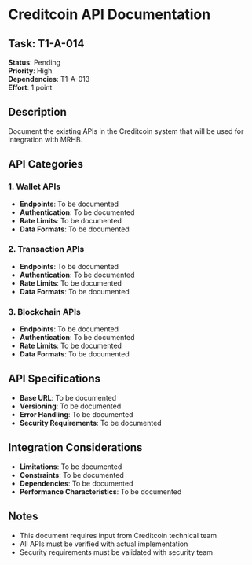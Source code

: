 # Creditcoin API Documentation

## Task: T1-A-014
**Status**: Pending  
**Priority**: High  
**Dependencies**: T1-A-013  
**Effort**: 1 point

## Description
Document the existing APIs in the Creditcoin system that will be used for integration with MRHB.

## API Categories

### 1. Wallet APIs
- **Endpoints**: To be documented
- **Authentication**: To be documented
- **Rate Limits**: To be documented
- **Data Formats**: To be documented

### 2. Transaction APIs
- **Endpoints**: To be documented
- **Authentication**: To be documented
- **Rate Limits**: To be documented
- **Data Formats**: To be documented

### 3. Blockchain APIs
- **Endpoints**: To be documented
- **Authentication**: To be documented
- **Rate Limits**: To be documented
- **Data Formats**: To be documented

## API Specifications
- **Base URL**: To be documented
- **Versioning**: To be documented
- **Error Handling**: To be documented
- **Security Requirements**: To be documented

## Integration Considerations
- **Limitations**: To be documented
- **Constraints**: To be documented
- **Dependencies**: To be documented
- **Performance Characteristics**: To be documented

## Notes
- This document requires input from Creditcoin technical team
- All APIs must be verified with actual implementation
- Security requirements must be validated with security team 